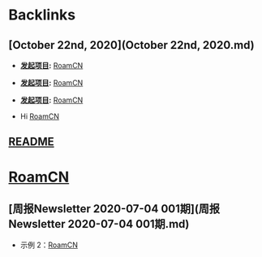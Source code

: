 
# Backlinks
## [October 22nd, 2020](October 22nd, 2020.md)
- **[发起项目](发起项目.md):** [RoamCN](RoamCN.md)

- **[发起项目](发起项目.md):** [RoamCN](RoamCN.md)

- **[发起项目](发起项目.md):** [RoamCN](RoamCN.md)

- Hi [RoamCN](RoamCN.md)

## [README](README.md)

# [RoamCN](RoamCN.md)

## [周报Newsletter 2020-07-04 001期](周报Newsletter 2020-07-04 001期.md)
- 示例 2：[RoamCN](RoamCN.md)

